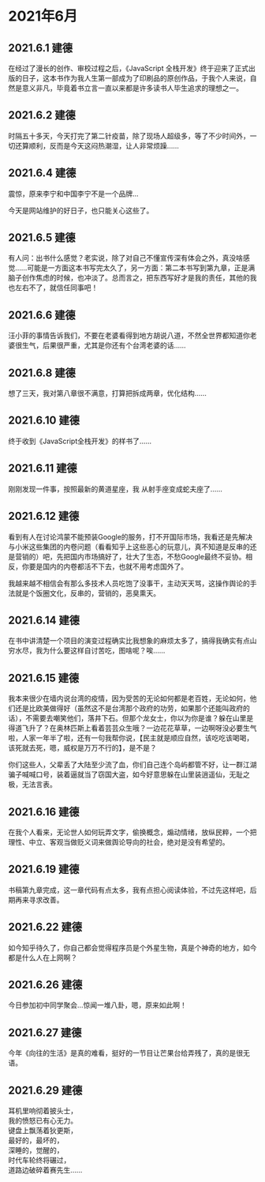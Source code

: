 # 2021年6月

## 2021.6.1 建德

在经过了漫长的创作、审校过程之后，《JavaScript 全栈开发》终于迎来了正式出版的日子，这本书作为我人生第一部成为了印刷品的原创作品，于我个人来说，自然是意义非凡，毕竟着书立言一直以来都是许多读书人毕生追求的理想之一。

## 2021.6.2 建德

时隔五十多天，今天打完了第二针疫苗，除了现场人超级多，等了不少时间外，一切还算顺利，反而是今天这闷热潮湿，让人非常烦躁……

## 2021.6.4 建德

震惊，原来李宁和中国李宁不是一个品牌…

今天是网站维护的好日子，也只能关心这些了。

## 2021.6.5 建德

有人问：出书什么感觉？老实说，除了对自己不懂宣传深有体会之外，真没啥感觉……可能是一方面这本书写完太久了，另一方面：第二本书写到第九章，正是满脑子创作焦虑的时候，也冲淡了。总而言之，把东西写好才是我的责任，其他的我也左右不了，就信任同事吧！

## 2021.6.6 建德

汪小菲的事情告诉我们，不要在老婆看得到地方胡说八道，不然全世界都知道你老婆很生气，后果很严重，尤其是你还有个台湾老婆的话……

## 2021.6.8 建德

想了三天，我对第八章很不满意，打算把拆成两章，优化结构……

## 2021.6.10 建德

终于收到《JavaScript全栈开发》的样书了……

## 2021.6.11 建德

刚刚发现一件事，按照最新的黄道星座，我 从射手座变成蛇夫座了……

## 2021.6.12 建德

看到有人在讨论鸿蒙不能预装Google的服务，打不开国际市场，我看还是先解决与小米这些集团的内卷问题（看看知乎上这些恶心的玩意儿，真不知道是反串的还是营销的）吧，先把国内市场搞好了，壮大了生态，不愁Google最终不妥协。相反，你要是国内的内卷都活不下去，也就不用考虑国外了。

我越来越不相信会有那么多技术人员吃饱了没事干，主动天天骂，这操作舆论的手法就是个饭圈文化，反串的，营销的，恶臭熏天。

## 2021.6.14 建德

在书中讲清楚一个项目的演变过程确实比我想象的麻烦太多了，搞得我确实有点山穷水尽，我为什么要这样自讨苦吃，图啥呢？唉……

## 2021.6.15 建德

我本来很少在墙内说台湾的疫情，因为受苦的无论如何都是老百姓，无论如何，他们还是比欧美做得好（虽然这不是台湾那个政府的功劳，如果那个还能叫政府的话），不需要去嘲笑他们，落井下石。但那个龙女士，你以为你是谁？躲在山里是得道飞升了？在奥林匹斯上看着芸芸众生哦？一边花花草草，一边啊呀没必要生气啦，人家一年半了啦，还有一句我帮你说，【民主就是顺应自然，该吃吃该喝喝，该死就去死，嗯，威权是万万不行的】，是不是？

你们这些人，父辈丢了大陆至少流了血，你们自己连个岛屿都管不好，让一群江湖骗子喊喊口号，装着逼就当了窃国大盗，如今好意思躲在山里装逍遥仙，无耻之极，无法言表。

## 2021.6.16 建德

在我个人看来，无论世人如何玩弄文字，偷换概念，煽动情绪，放纵民粹，一个把理性、中立、客观当做贬义词来做舆论导向的社会，绝对是没有希望的。

## 2021.6.19 建德

书稿第九章完成，这一章代码有点太多，我有点担心阅读体验，不过先这样吧，后期再来寻求改善。

## 2021.6.22 建德

如今知乎待久了，你自己都会觉得程序员是个外星生物，真是个神奇的地方，如今都是什么人在上网啊？

## 2021.6.26 建德

今日参加初中同学聚会...惊闻一堆八卦，嗯，原来如此啊！

## 2021.6.27 建德

今年《向往的生活》是真的难看，挺好的一节目让芒果台给弄残了，真的是很无语。

## 2021.6.29 建德

耳机里响彻着披头士，  
我的愤怒已有心无力。  
键盘上飘荡着狄更斯，  
最好的，最坏的，  
深睡的，觉醒的，  
时代车轮终将碾过，  
道路边破碎着赛先生……
